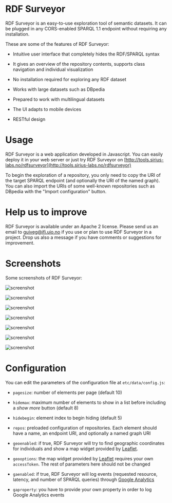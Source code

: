 RDF Surveyor
==========
RDF Surveyor is an easy-to-use exploration tool of semantic datasets. It can be plugged in any CORS-enabled SPARQL 1.1 endpoint without requiring any installation.

These are some of the features of RDF Surveyor:

* Intuitive user interface that completely hides the RDF/SPARQL syntax

* It gives an overview of the repository contents, supports class navigation and individual visualization

* No installation required for exploring any RDF dataset

* Works with large datasets such as DBpedia

* Prepared to work with multilingual datasets

* The UI adapts to mobile devices

* RESTful design


Usage
==========
RDF Surveyor is a web application developed in Javascript. You can easily deploy it in your web server or just try RDF Surveyor on [http://tools.sirius-labs.no/rdfsurveyor](http://tools.sirius-labs.no/rdfsurveyor)

To begin the exploration of a repository, you only need to copy the URI of the target SPARQL endpoint (and optionally the URI of the named graph). You can also import the URIs of some well-known repositories such as DBpedia with the "Import configuration" button.


Help us to improve
==========
RDF Surveyor is available under an Apache 2 license. Please send us an email to [guiveg@ifi.uio.no](mailto:guiveg@ifi.uio.no) if you use or plan to use RDF Surveyor in a project. Drop us also a message if you have comments or suggestions for improvement.



Screenshots
==========
Some screenshots of RDF Surveyor:

![screenshot](/screenshots/config.png "Config")

![screenshot](/screenshots/namespaces.png "Namespaces")

![screenshot](/screenshots/upper.png "Upper classes")

![screenshot](/screenshots/artwork.png "Artwork class")

![screenshot](/screenshots/painting0.png "The Surrender of Breda individual (1)")

![screenshot](/screenshots/painting1.png "The Surrender of Breda individual (2)")

![screenshot](/screenshots/oslo.png "Oslo")


Configuration
==========
You can edit the parameters of the configuration file at `etc/data/config.js`:

* `pagesize`: number of elements per page (default 10)

* `hidemax`: maximum number of elements to show in a list before including a *show more* button (default 8)

* `hidebegin`: element index to begin hiding (default 5)

* `repos`: preloaded configuration of repositories. Each element should have a name, an endpoint URI, and optionally a named graph URI

* `geoenabled`: if true, RDF Surveyor will try to find geographic coordinates for individuals and show a map widget provided by [Leaflet](http://leafletjs.com/). 

* `geooptions`: the map widget provided by [Leaflet](http://leafletjs.com/) requires your own `accessToken`. The rest of parameters here should not be changed

* `gaenabled`: if true, RDF Surveyor will log events (requested resource, latency, and number of SPARQL queries) through [Google Analytics](https://www.google.com/analytics/)

* `gaproperty`: you have to provide your own property in order to log Google Analytics events




